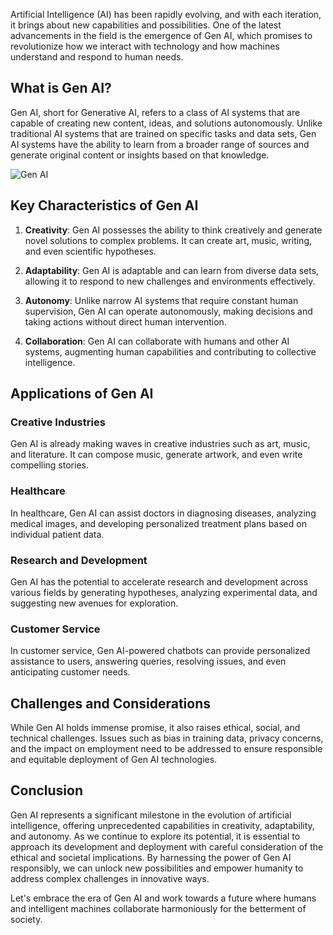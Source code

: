 
Artificial Intelligence (AI) has been rapidly evolving, and with each iteration, it brings about new capabilities and possibilities. One of the latest advancements in the field is the emergence of Gen AI, which promises to revolutionize how we interact with technology and how machines understand and respond to human needs.

## What is Gen AI?

Gen AI, short for Generative AI, refers to a class of AI systems that are capable of creating new content, ideas, and solutions autonomously. Unlike traditional AI systems that are trained on specific tasks and data sets, Gen AI systems have the ability to learn from a broader range of sources and generate original content or insights based on that knowledge.

![Gen AI](https://www.apcinc.com/wp-content/uploads/2022/05/TT-Tuesday-05-03-Blog-Image-and-Socials-2-1024x535.png)

## Key Characteristics of Gen AI

1. **Creativity**: Gen AI possesses the ability to think creatively and generate novel solutions to complex problems. It can create art, music, writing, and even scientific hypotheses.

2. **Adaptability**: Gen AI is adaptable and can learn from diverse data sets, allowing it to respond to new challenges and environments effectively.

3. **Autonomy**: Unlike narrow AI systems that require constant human supervision, Gen AI can operate autonomously, making decisions and taking actions without direct human intervention.

4. **Collaboration**: Gen AI can collaborate with humans and other AI systems, augmenting human capabilities and contributing to collective intelligence.

## Applications of Gen AI

### Creative Industries

Gen AI is already making waves in creative industries such as art, music, and literature. It can compose music, generate artwork, and even write compelling stories.

### Healthcare

In healthcare, Gen AI can assist doctors in diagnosing diseases, analyzing medical images, and developing personalized treatment plans based on individual patient data.

### Research and Development

Gen AI has the potential to accelerate research and development across various fields by generating hypotheses, analyzing experimental data, and suggesting new avenues for exploration.

### Customer Service

In customer service, Gen AI-powered chatbots can provide personalized assistance to users, answering queries, resolving issues, and even anticipating customer needs.

## Challenges and Considerations

While Gen AI holds immense promise, it also raises ethical, social, and technical challenges. Issues such as bias in training data, privacy concerns, and the impact on employment need to be addressed to ensure responsible and equitable deployment of Gen AI technologies.

## Conclusion

Gen AI represents a significant milestone in the evolution of artificial intelligence, offering unprecedented capabilities in creativity, adaptability, and autonomy. As we continue to explore its potential, it is essential to approach its development and deployment with careful consideration of the ethical and societal implications. By harnessing the power of Gen AI responsibly, we can unlock new possibilities and empower humanity to address complex challenges in innovative ways.

Let's embrace the era of Gen AI and work towards a future where humans and intelligent machines collaborate harmoniously for the betterment of society.

